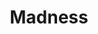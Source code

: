 ---
title: "Madness"

domain:
  grantedPower: |
    The character gains an Insanity score equal to half his or her class level. For spellcasting (determining bonus spells and DCs), the character uses his or her Wisdom score plus his or her Insanity score in place of Wisdom alone.

    For all other purposes, such as skills and saves, use Wisdom minus Insanity in place of Wisdom.

    Once per day, the character can see and act with the clarity of true madness. Use the character's Insanity score as a positive rather than a negative modifier on a single roll involving Wisdom. Choose to use this power before the roll is made.
  spells: |
     1. Confusion, Lesser
     1. Touch of Madness
     1. Rage
     1. Confusion
     1. Bolts of Bedevilment
     1. Phantasmal Killer
     1. Insanity
     1. Maddening Scream
     1. Weird
---